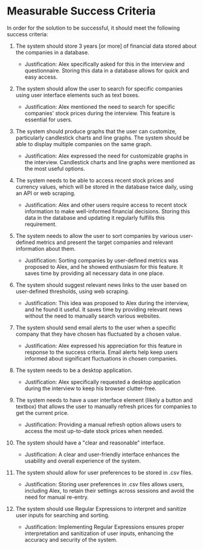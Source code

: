 # Measurable Success Criteria

In order for the solution to be successful, it should meet the following success criteria:

1. The system should store 3 years [or more] of financial data stored about the companies in a database.

   - Justification: Alex specifically asked for this in the interview and questionnaire. Storing this data in a database allows for quick and easy access.



2. The system should allow the user to search for specific companies using user interface elements such as text boxes.

   - Justification: Alex mentioned the need to search for specific companies' stock prices during the interview. This feature is essential for users.



3. The system should produce graphs that the user can customize, particularly candlestick charts and line graphs. The system should be able to display multiple companies on the same graph.

   - Justification: Alex expressed the need for customizable graphs in the interview. Candlestick charts and line graphs were mentioned as the most useful options.



4. The system needs to be able to access recent stock prices and currency values, which will be stored in the database twice daily, using an API or web scraping.

   - Justification: Alex and other users require access to recent stock information to make well-informed financial decisions. Storing this data in the database and updating it regularly fulfills this requirement.



5. The system needs to allow the user to sort companies by various user-defined metrics and present the target companies and relevant information about them.

   - Justification: Sorting companies by user-defined metrics was proposed to Alex, and he showed enthusiasm for this feature. It saves time by providing all necessary data in one place.



6. The system should suggest relevant news links to the user based on user-defined thresholds, using web scraping.

   - Justification: This idea was proposed to Alex during the interview, and he found it useful. It saves time by providing relevant news without the need to manually search various websites.



7. The system should send email alerts to the user when a specific company that they have chosen has fluctuated by a chosen value.

   - Justification: Alex expressed his appreciation for this feature in response to the success criteria. Email alerts help keep users informed about significant fluctuations in chosen companies.



8. The system needs to be a desktop application.

   - Justification: Alex specifically requested a desktop application during the interview to keep his browser clutter-free.



9. The system needs to have a user interface element (likely a button and textbox) that allows the user to manually refresh prices for companies to get the current price.

   - Justification: Providing a manual refresh option allows users to access the most up-to-date stock prices when needed.



10. The system should have a "clear and reasonable" interface.

    - Justification: A clear and user-friendly interface enhances the usability and overall experience of the system.



11. The system should allow for user preferences to be stored in .csv files.

    - Justification: Storing user preferences in .csv files allows users, including Alex, to retain their settings across sessions and avoid the need for manual re-entry.



12. The system should use Regular Expressions to interpret and sanitize user inputs for searching and sorting.

    - Justification: Implementing Regular Expressions ensures proper interpretation and sanitization of user inputs, enhancing the accuracy and security of the system.

